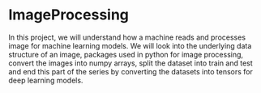 # ImageProcessing
In this project, we will understand how a machine reads and processes image for machine learning models. 
We will look into the underlying data structure of an image, packages used in python for image processing, 
convert the images into numpy arrays, split the dataset into train and test and 
end this part of the series by converting the datasets into tensors for deep learning models.
